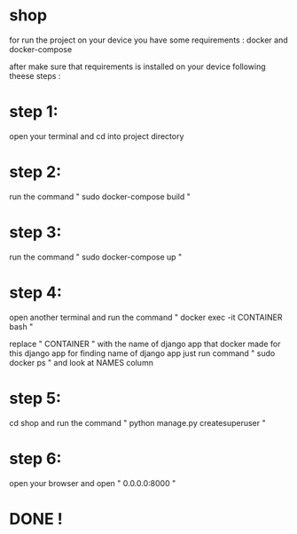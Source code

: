 # shop
for run the project on your device you have some requirements : docker and docker-compose

after make sure that requirements is installed on your device following theese steps :

# step 1:
open your terminal and cd into project directory 

# step 2:
run the command " sudo docker-compose build "

# step 3:
run the command " sudo docker-compose up "

# step 4:
open another terminal and run the command " docker exec -it CONTAINER bash "

replace " CONTAINER " with the name of django app that docker made for this django app 
for finding name of django app just run command " sudo docker ps " and look at NAMES column  

# step 5:
cd shop and run the command " python manage.py createsuperuser "

# step 6:
open your browser and open " 0.0.0.0:8000 "

# DONE ! 

